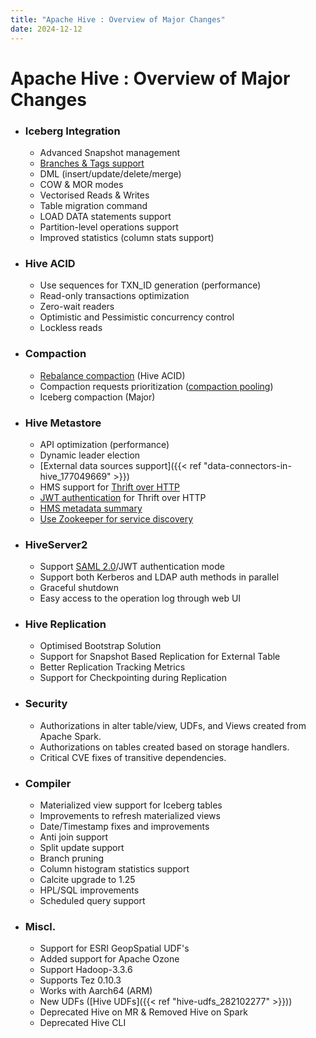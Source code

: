 ```yaml
---
title: "Apache Hive : Overview of Major Changes"
date: 2024-12-12
---
```


# Apache Hive : Overview of Major Changes

* ### **Iceberg Integration**

	+ Advanced Snapshot management
	+ [Branches & Tags support](https://medium.com/@ayushtkn/apache-hive-4-x-with-iceberg-branches-tags-3d52293ac0bf)
	+ DML (insert/update/delete/merge)
	+ COW & MOR modes
	+ Vectorised Reads & Writes
	+ Table migration command
	+ LOAD DATA statements support
	+ Partition-level operations support
	+ Improved statistics (column stats support)

  

* ### **Hive ACID**

	+ Use sequences for TXN\_ID generation (performance)
	+ Read-only transactions optimization
	+ Zero-wait readers
	+ Optimistic and Pessimistic concurrency control
	+ Lockless reads

  

* ### **Compaction**

	+ [Rebalance compaction](https://cwiki.apache.org/confluence/display/Hive/Rebalance+compaction) (Hive ACID)
	+ Compaction requests prioritization ([compaction pooling](https://cwiki.apache.org/confluence/display/Hive/Compaction+pooling))
	+ Iceberg compaction (Major)

  

* ### **Hive Metastore**

	+ API optimization (performance)
	+ Dynamic leader election
	+ [External data sources support]({{< ref "data-connectors-in-hive_177049669" >}})
	+ HMS support for [Thrift over HTTP](https://issues.apache.org/jira/browse/HIVE-21456)
	+ [JWT authentication](https://issues.apache.org/jira/browse/HIVE-26071) for Thrift over HTTP
	+ [HMS metadata summary](https://issues.apache.org/jira/browse/HIVE-26435)
	+ [Use Zookeeper for service discovery](https://issues.apache.org/jira/browse/HIVE-20794)

  

* ### HiveServer2

	+ Support [SAML 2.0](https://cwiki.apache.org/confluence/display/Hive/HIVE-24543%3A+Support+SAML+2.0+authentication+mode)/JWT authentication mode
	+ Support both Kerberos and LDAP auth methods in parallel
	+ Graceful shutdown
	+ Easy access to the operation log through web UI

  

* ### **Hive Replication**

	+ Optimised Bootstrap Solution
	+ Support for Snapshot Based Replication for External Table
	+ Better Replication Tracking Metrics
	+ Support for Checkpointing during Replication

  

* ### Security

	+ Authorizations in alter table/view, UDFs, and Views created from Apache Spark.
	+ Authorizations on tables created based on storage handlers.
	+ Critical CVE fixes of transitive dependencies.

  

* ### **Compiler**

	+ Materialized view support for Iceberg tables
	+ Improvements to refresh materialized views
	+ Date/Timestamp fixes and improvements
	+ Anti join support
	+ Split update support
	+ Branch pruning
	+ Column histogram statistics support
	+ Calcite upgrade to 1.25
	+ HPL/SQL improvements
	+ Scheduled query support

  

* ### Miscl.

	+ Support for ESRI GeopSpatial UDF's
	+ Added support for Apache Ozone
	+ Support Hadoop-3.3.6
	+ Supports Tez 0.10.3
	+ Works with Aarch64 (ARM)
	+ New UDFs ([Hive UDFs]({{< ref "hive-udfs_282102277" >}}))
	+ Deprecated Hive on MR & Removed Hive on Spark
	+ Deprecated Hive CLI

  

 

 

